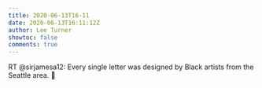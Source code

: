 ```yaml
---
title: 2020-06-13T16-11
date: 2020-06-13T16:11:12Z
author: Lee Turner
showtoc: false
comments: true
---
```


RT @sirjamesa12: Every single letter was designed by Black artists from the Seattle area. 🥰

